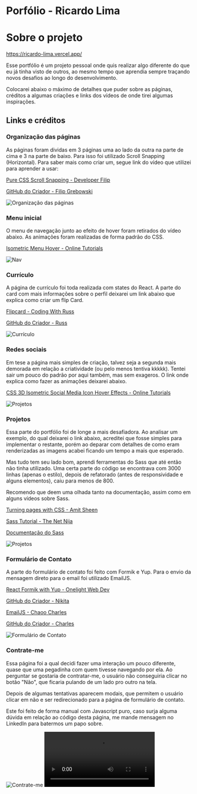 # Porfólio - Ricardo Lima

# Sobre o projeto

https://ricardo-lima.vercel.app/

Esse portfólio é um projeto pessoal onde quis realizar algo diferente do que eu já tinha visto de outros, ao mesmo tempo que aprendia sempre traçando novos desafios ao longo do desenvolvimento.

Colocarei abaixo o máximo de detalhes que puder sobre as páginas, créditos a algumas criações e links dos vídeos de onde tirei algumas inspirações.

## Links e créditos

### Organização das páginas

As páginas foram dividas em 3 páginas uma ao lado da outra na parte de cima e 3 na parte de baixo. Para isso foi utilizado Scroll Snapping (Horizontal).
Para saber mais como criar um, segue link do vídeo que utilizei para aprender a usar:

[Pure CSS Scroll Snapping - Developer Filip](https://youtu.be/pNPkVQD7vlM)

[GitHub do Criador - Filip Grebowski](https://github.com/FilipGrebowski)

![Organização das páginas](https://i.imgur.com/T4rtQhR.png) 


### Menu inicial 
O menu de navegação junto ao efeito de hover foram retirados do vídeo abaixo. 
As animações foram realizadas de forma padrão do CSS.

[Isometric Menu Hover - Online Tutorials](https://www.youtube.com/watch?v=MmdKeypSxE8)

![Nav](https://i.imgur.com/JJzu2p1.png) 


### Currículo
A página de currículo foi toda realizada com states do React. A parte do card com mais informações sobre o perfil deixarei um link abaixo que explica como criar um flip Card.


[Flipcard - Coding With Russ](https://www.youtube.com/watch?v=NCLdf661ILE)

[GitHub do Criador - Russ](https://github.com/russs123)

![Currículo](https://i.imgur.com/hA7KdMZ.png)


### Redes sociais
Em tese a página mais simples de criação, talvez seja a segunda mais demorada em relação a criatividade (ou pelo menos tentiva kkkkk). Tentei sair um pouco do padrão por aqui também, mas sem exageros. O link onde explica como fazer as animações deixarei abaixo.

[CSS 3D Isometric Social Media Icon Hover Effects - Online Tutorials](https://www.youtube.com/watch?v=C8wSNZqktOM)

![Projetos](https://i.imgur.com/5MDpQ94.png)


### Projetos
Essa parte do portfólio foi de longe a mais desafiadora. Ao analisar um exemplo, do qual deixarei o link abaixo, acreditei que fosse simples para implementar o restante, porém ao deparar com detalhes de como eram renderizadas as imagens acabei ficando um tempo a mais que esperado.

Mas tudo tem seu lado bom, aprendi ferramentas do Sass que até então não tinha utilizado. Uma certa parte do código se encontrava com 3000 linhas (apenas o estilo), depois de refatorado (antes de responsividade e alguns elementos), caiu para menos de 800. 

Recomendo que deem uma olhada tanto na documentação, assim como em alguns vídeos sobre Sass.

[Turning pages with CSS - Amit Sheen](https://codepen.io/amit_sheen/pen/WNweryv)

[Sass Tutorial - The Net Nija](https://www.youtube.com/watch?v=_kqN4hl9bGc&list=PL4cUxeGkcC9jxJX7vojNVK-o8ubDZEcNb&index=1)

[Documentação do Sass](https://sass-lang.com/)

![Projetos](https://i.imgur.com/c7mjGiN.png)


### Formulário de Contato   
A parte do formulário de contato foi feito com Formik e Yup. 
Para o envio da mensagem direto para o email foi utilizado EmailJS.

[React Formik with Yup - Onelight Web Dev](https://www.youtube.com/watch?v=7Ophfq0lEAY)

[GitHub do Criador - Nikita](https://github.com/nikitapryymak)

[EmailJS - Chaoo Charles](https://www.youtube.com/watch?v=bMq2riFCF90)

[GitHub do Criador - Charles](https://github.com/chaoocharles)

![Formulário de Contato](https://i.imgur.com/bSHEpkf.png) 


### Contrate-me
Essa página foi a qual decidi fazer uma interação um pouco diferente, quase que uma pegadinha com quem tivesse navegando por ela. 
Ao perguntar se gostaria de contratar-me, o usuário não conseguiria clicar no botão "Não", que ficaria pulando de um lado pro outro na tela. 

Depois de algumas tentativas aparecem modais, que permitem o usuário clicar em não e ser redirecionado para a página de formulário de contato.

Este foi feito de forma manual com Javascript puro, caso surja alguma dúvida em relação ao código desta página, me mande mensagem no LinkedIn para batermos um papo sobre.

![Contrate-me](https://i.imgur.com/8iSs2ED.png) 
!['Não' - Gif](https://i.imgur.com/dHnXOxb.mp4) 



